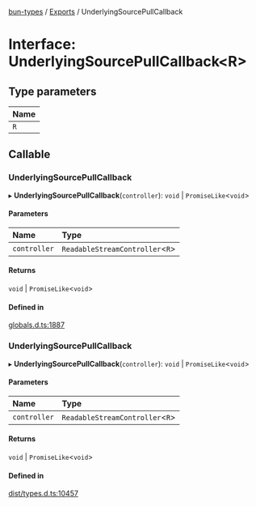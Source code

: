[bun-types](https://github.com/oven-sh/bun-types/blob/master/api-docs/README.md) / [Exports](https://github.com/oven-sh/bun-types/blob/master/api-docs/modules.md) / UnderlyingSourcePullCallback

# Interface: UnderlyingSourcePullCallback<R\>

## Type parameters

| Name |
| :------ |
| `R` |

## Callable

### UnderlyingSourcePullCallback

▸ **UnderlyingSourcePullCallback**(`controller`): `void` \| `PromiseLike`<`void`\>

#### Parameters

| Name | Type |
| :------ | :------ |
| `controller` | `ReadableStreamController`<`R`\> |

#### Returns

`void` \| `PromiseLike`<`void`\>

#### Defined in

[globals.d.ts:1887](https://github.com/valgaze/bun-types/blob/6f8dbf8/globals.d.ts#L1887)

### UnderlyingSourcePullCallback

▸ **UnderlyingSourcePullCallback**(`controller`): `void` \| `PromiseLike`<`void`\>

#### Parameters

| Name | Type |
| :------ | :------ |
| `controller` | `ReadableStreamController`<`R`\> |

#### Returns

`void` \| `PromiseLike`<`void`\>

#### Defined in

[dist/types.d.ts:10457](https://github.com/valgaze/bun-types/blob/6f8dbf8/dist/types.d.ts#L10457)
